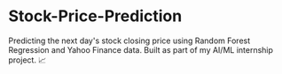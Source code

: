 # Stock-Price-Prediction
Predicting the next day's stock closing price using Random Forest Regression and Yahoo Finance data. Built as part of my AI/ML internship project. 📈
